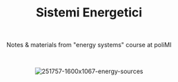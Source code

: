 <div align="center">

# Sistemi Energetici

<br>

Notes & materials from "energy systems" course at poliMI

<br>

![251757-1600x1067-energy-sources](https://user-images.githubusercontent.com/55017307/133036590-daf7d89f-59c5-416d-941b-b3b3ee1baddb.jpg)

</div>
